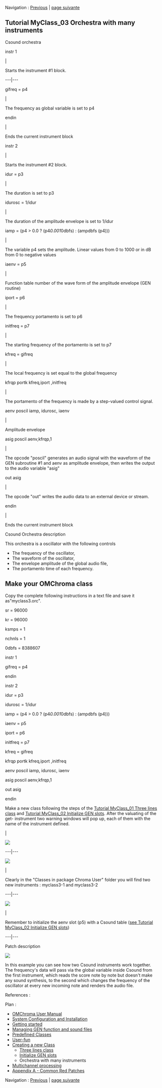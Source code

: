Navigation : [Previous](02-Initialize_GEN_slots "page
précédente\(Initialize GEN slots\)") | [page
suivante](06-Multichannel_processing "Next\(Multichannel
processing\)")

## Tutorial MyClass_03 Orchestra with many instruments

Csound orchestra

instr 1

|

Starts the instrument #1 block.  
  
---|---  
  
gifreq = p4

|

The frequency as global variable is set to p4  
  
endin

|

Ends the current instrument block  
  
instr 2

|

Starts the instrument #2 block.  
  
idur = p3

|

The duration is set to p3  
  
idurosc = 1/idur

|

The duration of the amplitude envelope is set to 1/idur  
  
iamp = (p4 > 0.0 ? (p4*0.001*0dbfs) : (ampdbfs (p4)))

|

The variable p4 sets the amplitude. Linear values from 0 to 1000 or in dB from
0 to negative values  
  
iaenv = p5

|

Function table number of the wave form of the amplitude envelope (GEN routine)  
  
iport = p6

|

The frequency portamento is set to p6  
  
initfreq = p7

|

The starting frequency of the portamento is set to p7  
  
kfreq = gifreq

|

The local frequency is set equal to the global frequency  
  
kfrqp portk kfreq,iport ,initfreq

|

The portamento of the frequency is made by a step-valued control signal.  
  
aenv poscil iamp, idurosc, iaenv

|

Amplitude envelope  
  
asig poscil aenv,kfrqp,1

|

The opcode "poscil" generates an audio signal with the waveform of the GEN
subroutine #1 and aenv as amplitude envelope, then writes the output to the
audio variable "asig"  
  
out asig

|

The opcode "out" writes the audio data to an external device or stream.  
  
endin

|

Ends the current instrument block  
  
Csound Orchestra description

This orchestra is a oscillator with the following controls

  * The frequency of the oscillator,
  * The waveform of the oscillator,
  * The envelope amplitude of the global audio file,
  * The portamento time of each frequency.

## Make your OMChroma class

Copy the complete following instructions in a text file and save it
as"myclass3.orc".

sr = 96000

kr = 96000

ksmps = 1

nchnls = 1

0dbfs = 8388607

instr 1

gifreq = p4

endin

instr 2

idur = p3

idurosc = 1/idur

iamp = (p4 > 0.0 ? (p4*0.001*0dbfs) : (ampdbfs (p4)))

iaenv = p5

iport = p6

initfreq = p7

kfreq = gifreq

kfrqp portk kfreq,iport ,initfreq

aenv poscil iamp, idurosc, iaenv

asig poscil aenv,kfrqp,1

out asig

endin

Make a new class following the steps of the [Tutorial MyClass_01 Three lines
class](01-Three_lines_class) and [Tutorial MyClass_02 Initialize GEN
slots](02-Initialize_GEN_slots). After the valuating of the get-
instrument two warning windows will pop up, each of them with the name of the
instrument defined.

|

[![](../res/mc_3a_1.png)](../res/mc_3a.png "Cliquez pour agrandir")  
  
---|---  
  
[![](../res/mc_3b_1.png)](../res/mc_3b.png "Cliquez pour agrandir")

|

Clearly in the "Classes in package Chroma User" folder you will find two new
instruments : myclass3-1 and myclass3-2  
  
---|---  
  
[![](../res/mc_3c_1.png)](../res/mc_3c.png "Cliquez pour agrandir")

|

Remember to initialize the aenv slot (p5) with a Csound table ([see Tutorial
MyClass_02 Initialize GEN slots](02-Initialize_GEN_slots))  
  
---|---  
  
Patch description

![](../res/mc_3d.png)

In this example you can see how two Csound instruments work together. The
frequency's data will pass via the global variable inside Csound from the
first instrument, which reads the score note by note but doesn't make any
sound synthesis, to the second which changes the frequency of the oscillator
at every new incoming note and renders the audio file.

References :

Plan :

  * [OMChroma User Manual](OMChroma)
  * [System Configuration and Installation](Installation)
  * [Getting started](Getting_Started)
  * [Managing GEN function and sound files](Managing_GEN_function_and_sound_files)
  * [Predefined Classes](Predefined_classes)
  * [User-fun](User-fun)
  * [Creating a new Class](Creating_a_new_Class)
    * [Three lines class](01-Three_lines_class)
    * [Initialize GEN slots](02-Initialize_GEN_slots)
    * Orchestra with many instruments
  * [Multichannel processing](06-Multichannel_processing)
  * [Appendix A - Common Red Patches](A-Appendix-A_Common_red_patches)

Navigation : [Previous](02-Initialize_GEN_slots "page
précédente\(Initialize GEN slots\)") | [page
suivante](06-Multichannel_processing "Next\(Multichannel
processing\)")
